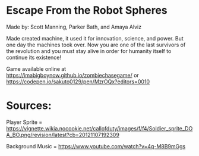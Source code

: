 # Escape From the Robot Spheres
Made by: Scott Manning, Parker Bath, and Amaya Alviz

Made created machine, it used it for innovation, science, and power. But one day the machines took over. Now you are one of the last survivors of the revolution and you must stay alive in order for humanity itself to continue its existence!

Game available online at https://imabigboynow.github.io/zombiechasegame/ or https://codepen.io/sakuto0129/pen/MzrOQx?editors=0010

# Sources:
Player Sprite = https://vignette.wikia.nocookie.net/callofduty/images/f/f4/Soldier_sprite_DOA_BO.png/revision/latest?cb=20121107192309

Background Music = https://www.youtube.com/watch?v=4q-M8B9mGgs

